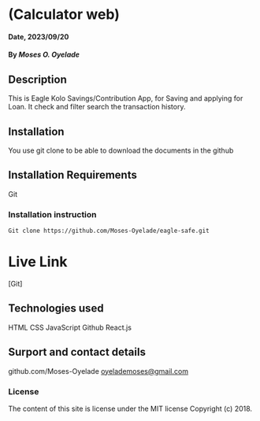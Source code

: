 # (Calculator web)
#### Date, 2023/09/20
#### By *Moses O. Oyelade*
## Description
This is Eagle Kolo Savings/Contribution App, for Saving and applying for Loan. It check and filter search the transaction history.
## Installation
You use git clone to be able to download the documents in the github
## Installation Requirements
Git
### Installation instruction
```
Git clone https://github.com/Moses-Oyelade/eagle-safe.git

```
# Live Link
[Git]
## Technologies used
HTML
CSS
JavaScript
Github
React.js

## Surport and contact details
github.com/Moses-Oyelade
oyelademoses@gmail.com
### License
The content of this site is license under the MIT license
Copyright (c) 2018.